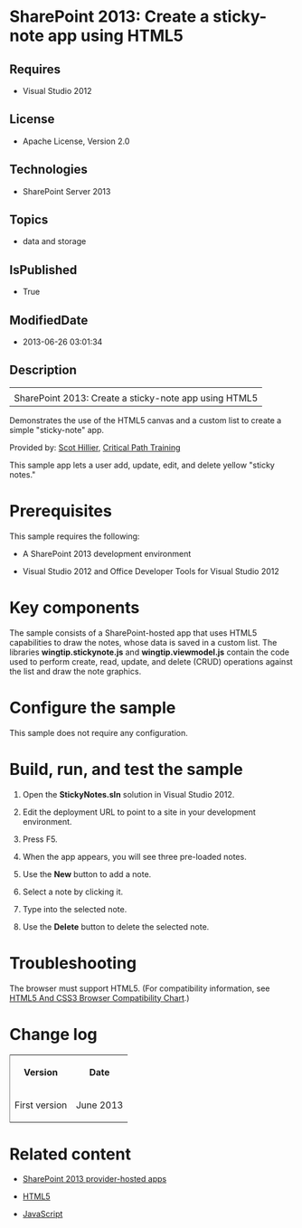 # SharePoint 2013: Create a sticky-note app using HTML5
## Requires
* Visual Studio 2012
## License
* Apache License, Version 2.0
## Technologies
* SharePoint Server 2013
## Topics
* data and storage
## IsPublished
* True
## ModifiedDate
* 2013-06-26 03:01:34
## Description

<div id="header">
<table id="bottomTable" cellpadding="0" cellspacing="0">
<tbody>
<tr id="headerTableRow1">
<td align="left"><span id="runningHeaderText"></span></td>
</tr>
<tr id="headerTableRow2">
<td align="left"><span id="nsrTitle">SharePoint 2013: Create a sticky-note app using HTML5</span>
</td>
</tr>
</tbody>
</table>
</div>
<div id="mainSection">
<div id="mainBody">
<p></p>
<div>
<p>Demonstrates the use of the HTML5 canvas and a custom list to create a simple &quot;sticky-note&quot; app.</p>
</div>
<div>
<p><span>Provided by:</span> <a href="http://mvp.microsoft.com/en-us/mvp/Scot%20Hillier-33471" target="_blank">
Scot Hillier</a>, <a href="http://www.criticalpathtraining.com/Pages/default.aspx" target="_blank">
Critical Path Training</a></p>
<p>This sample app lets a user add, update, edit, and delete yellow &quot;sticky notes.&quot;</p>
</div>
<h1>Prerequisites</h1>
<div id="sectionSection0" name="collapseableSection">
<p>This sample requires the following:</p>
<ul>
<li>
<p>A SharePoint 2013 development environment</p>
</li><li>
<p>Visual Studio 2012 and Office Developer Tools for Visual Studio 2012</p>
</li></ul>
</div>
<h1>Key components</h1>
<div id="sectionSection1" name="collapseableSection">
<p>The sample consists of a SharePoint-hosted app that uses HTML5 capabilities to draw the notes, whose data is saved in a custom list. The libraries
<span value="wingtip.stickynote.js"><b><span class="keyword">wingtip.stickynote.js</span></b></span> and
<span value="wingtip.viewmodel.js"><b><span class="keyword">wingtip.viewmodel.js</span></b></span> contain the code used to perform create, read, update, and delete (CRUD) operations against the list and draw the note graphics.</p>
</div>
<h1>Configure the sample</h1>
<div id="sectionSection2" name="collapseableSection">
<p>This sample does not require any configuration.</p>
</div>
<h1>Build, run, and test the sample</h1>
<div id="sectionSection3" name="collapseableSection">
<div>
<ol>
<li>
<p>Open the <span value="StickyNotes.sln"><b><span class="keyword">StickyNotes.sln</span></b></span> solution in Visual Studio 2012.</p>
</li><li>
<p>Edit the deployment URL to point to a site in your development environment.</p>
</li><li>
<p>Press F5.</p>
</li><li>
<p>When the app appears, you will see three pre-loaded notes.</p>
</li><li>
<p>Use the <b><span class="ui">New</span></b> button to add a note.</p>
</li><li>
<p>Select a note by clicking it.</p>
</li><li>
<p>Type into the selected note.</p>
</li><li>
<p>Use the <b><span class="ui">Delete</span></b> button to delete the selected note.</p>
</li></ol>
</div>
</div>
<h1>Troubleshooting</h1>
<div id="sectionSection4" name="collapseableSection">
<p>The browser must support HTML5. (For compatibility information, see <a href="http://www.webresourcesdepot.com/html5-and-css3-browser-compatibility-chart/" target="_blank">
HTML5 And CSS3 Browser Compatibility Chart</a>.)</p>
</div>
<h1>Change log</h1>
<div id="sectionSection5" name="collapseableSection"><b>
<div class="caption"></div>
</b>
<div>
<table width="50%" cellspacing="2" cellpadding="5" frame="lhs">
<tbody>
<tr>
<th>
<p>Version</p>
</th>
<th>
<p>Date</p>
</th>
</tr>
<tr>
<td>
<p>First version</p>
</td>
<td>
<p>June 2013</p>
</td>
</tr>
</tbody>
</table>
</div>
</div>
<h1>Related content</h1>
<div id="sectionSection6" name="collapseableSection">
<ul>
<li>
<p><a href="http://msdn.microsoft.com/en-us/library/fp179887.aspx#Self_hosted" target="_blank">SharePoint 2013 provider-hosted apps</a>
</p>
</li><li>
<p><a href="http://bing.com?q=HTML5" target="_blank">HTML5</a> </p>
</li><li>
<p><a href="http://msdn.microsoft.com/en-us/library/ms970435.aspx" target="_blank">JavaScript</a>
</p>
</li></ul>
</div>
</div>
</div>
